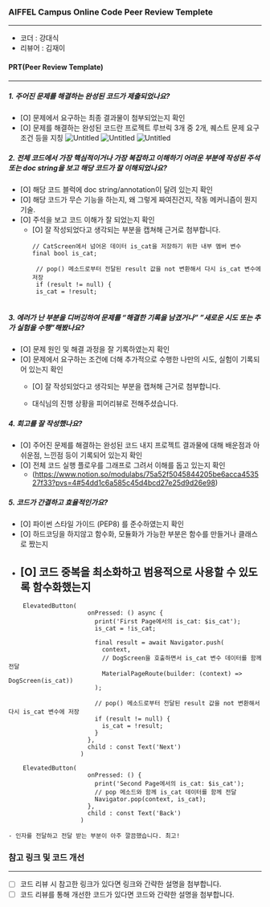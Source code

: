 ### AIFFEL Campus Online Code Peer Review Templete
---
- 코더 : 강대식
- 리뷰어 : 김재이
  
#### PRT(Peer Review Template)
---
##### 1. 주어진 문제를 해결하는 완성된 코드가 제출되었나요?

  - [O] 문제에서 요구하는 최종 결과물이 첨부되었는지 확인
  - [O] 문제를 해결하는 완성된 코드란 프로젝트 루브릭 3개 중 2개, 퀘스트 문제 요구조건 등을 지칭
![Untitled](https://prod-files-secure.s3.us-west-2.amazonaws.com/c09f8228-29c7-4dcb-8ca3-1de7d3988fab/2e38c2e2-00fc-4c98-9a91-8860c44dd4e1/Untitled.png)
![Untitled](https://prod-files-secure.s3.us-west-2.amazonaws.com/c09f8228-29c7-4dcb-8ca3-1de7d3988fab/a8aa8dab-11ad-47fe-ad9b-6d530d6cb9ab/Untitled.png)
![Untitled](https://prod-files-secure.s3.us-west-2.amazonaws.com/c09f8228-29c7-4dcb-8ca3-1de7d3988fab/cb503771-462c-4f65-a7b4-2959814ca1ec/Untitled.png)
  
##### 2. 전체 코드에서 가장 핵심적이거나 가장 복잡하고 이해하기 어려운 부분에 작성된 주석 또는 doc string을 보고 해당 코드가 잘 이해되었나요?

  - [O] 해당 코드 블럭에 doc string/annotation이 달려 있는지 확인
  - [O] 해당 코드가 무슨 기능을 하는지, 왜 그렇게 짜여진건지, 작동 메커니즘이 뭔지 기술.
  - [O] 주석을 보고 코드 이해가 잘 되었는지 확인
    - [O] 잘 작성되었다고 생각되는 부분을 캡쳐해 근거로 첨부합니다.
      ```
      // CatScreen에서 넘어온 데이터 is_cat을 저장하기 위한 내부 멤버 변수
      final bool is_cat;
      ```
      ```
       // pop() 메소드로부터 전달된 result 값을 not 변환해서 다시 is_cat 변수에 저장
       if (result != null) {
       is_cat = !result;
                      
      ```
##### 3. 에러가 난 부분을 디버깅하여 문제를 “해결한 기록을 남겼거나” ”새로운 시도 또는 추가 실험을 수행”해봤나요?

  - [O] 문제 원인 및 해결 과정을 잘 기록하였는지 확인
  - [O] 문제에서 요구하는 조건에 더해 추가적으로 수행한 나만의 시도, 실험이 기록되어 있는지 확인
    - [O] 잘 작성되었다고 생각되는 부분을 캡쳐해 근거로 첨부합니다.

    - 대식님의 진행 상황을 피어리뷰로 전해주셨습니다. 

##### 4. 회고를 잘 작성했나요?

  - [O] 주어진 문제를 해결하는 완성된 코드 내지 프로젝트 결과물에 대해 배운점과 아쉬운점, 느낀점 등이 기록되어 있는지 확인
  - [O] 전체 코드 실행 플로우를 그래프로 그려서 이해를 돕고 있는지 확인
    - (https://www.notion.so/modulabs/75a52f5045844205be6acca453527f33?pvs=4#54dd1c6a585c45d4bcd27e25d9d26e98)
      
##### 5. 코드가 간결하고 효율적인가요?

  - [O] 파이썬 스타일 가이드 (PEP8) 를 준수하였는지 확인
  - [O] 하드코딩을 하지않고 함수화, 모듈화가 가능한 부분은 함수를 만들거나 클래스로 짰는지
  - [O] 코드 중복을 최소화하고 범용적으로 사용할 수 있도록 함수화했는지
    -
```
    ElevatedButton(
                      onPressed: () async {
                        print('First Page에서의 is_cat: $is_cat');
                        is_cat = !is_cat;
                        
                        final result = await Navigator.push(
                          context, 
                          // DogScreen을 호출하면서 is_cat 변수 데이터를 함께 전달
                          MaterialPageRoute(builder: (context) => DogScreen(is_cat))
                        );

                        // pop() 메소드로부터 전달된 result 값을 not 변환해서 다시 is_cat 변수에 저장
                        if (result != null) {
                          is_cat = !result;
                        }
                      },
                      child : const Text('Next')
                    )
```
```
    ElevatedButton(
                      onPressed: () {
                        print('Second Page에서의 is_cat: $is_cat');
                        // pop 메소드와 함께 is_cat 데이터를 함께 전달
                        Navigator.pop(context, is_cat);
                      },
                      child : const Text('Back')
                    )
```
    - 인자를 전달하고 전달 받는 부분이 아주 깔끔했습니다. 최고!
    
### 참고 링크 및 코드 개선
---
- [ ] 코드 리뷰 시 참고한 링크가 있다면 링크와 간략한 설명을 첨부합니다.
- [ ] 코드 리뷰를 통해 개선한 코드가 있다면 코드와 간략한 설명을 첨부합니다. 
